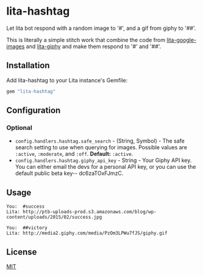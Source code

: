# lita-hashtag

Let lita bot respond with a random image to '#', and a gif from giphy to '##'.

This is literally a simple stitch work that combine the code from
[lita-google-images](https://github.com/jimmycuadra/lita-google-images) and
[lita-giphy](https://github.com/killpack/lita-giphy) and make them respond to
'#' and '##'. 

## Installation

Add lita-hashtag to your Lita instance's Gemfile:

``` ruby
gem "lita-hashtag"
```


## Configuration

### Optional

* `config.handlers.hashtag.safe_search` - (String, Symbol) - The safe search
  setting to use when querying for images. Possible values are `:active`,
  `:moderate`, and `:off`. **Default:** `:active`.
* `config.handlers.hashtag.giphy_api_key` - String - Your Giphy API key. You can
  either email the devs for a personal API key, or you can use the default
  public beta key-- dc6zaTOxFJmzC.

## Usage

```
You:  #success
Lita: http://ptb-uploads-prod.s3.amazonaws.com/blog/wp-content/uploads/2015/02/success.jpg
```

```
You:  ##victory
Lita: http://media2.giphy.com/media/PzOm3LPWu7fJS/giphy.gif
```

## License

[MIT](http://opensource.org/licenses/MIT)
